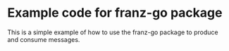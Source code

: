 # Example code for franz-go package

This is a simple example of how to use the franz-go package to produce and consume messages.
